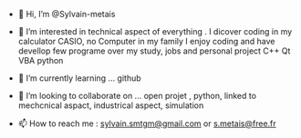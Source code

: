 - 👋 Hi, I’m @Sylvain-metais
- 👀 I’m interested in technical aspect of everything . I dicover coding in my calculator CASIO, no Computer in my family
      I enjoy coding and have devellop few programe over my study, jobs and personal project
      C++ Qt
      VBA
      python

- 🌱 I’m currently learning ... github
- 💞️ I’m looking to collaborate on ... open projet , python, linked to mechcnical aspact, industrical aspect, simulation
- 📫 How to reach me : sylvain.smtgm@gmail.com or s.metais@free.fr

<!---
Sylvain-metais/Sylvain-metais is a ✨ special ✨ repository because its `README.md` (this file) appears on your GitHub profile.
You can click the Preview link to take a look at your changes.
--->
